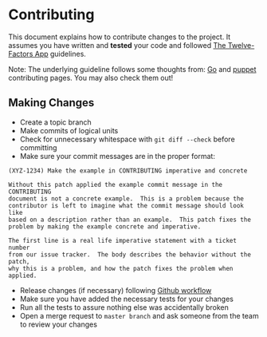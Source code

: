 # Contributing

This document explains how to contribute changes to the project. 
It assumes you have written and **tested** your code and followed [The Twelve-Factors App](http://12factor.net/) guidelines.

Note: The underlying guideline follows some thoughts from: [Go](https://golang.org/doc/contribute.html) and [puppet](https://github.com/puppetlabs/puppet/blob/master/CONTRIBUTING.md) contributing pages. You may also check them out!

## Making Changes

- Create a topic branch
- Make commits of logical units
- Check for unnecessary whitespace with ```git diff --check``` before committing
- Make sure your commit messages are in the proper format:
```
(XYZ-1234) Make the example in CONTRIBUTING imperative and concrete

Without this patch applied the example commit message in the CONTRIBUTING
document is not a concrete example.  This is a problem because the
contributor is left to imagine what the commit message should look like
based on a description rather than an example.  This patch fixes the
problem by making the example concrete and imperative.

The first line is a real life imperative statement with a ticket number
from our issue tracker.  The body describes the behavior without the patch,
why this is a problem, and how the patch fixes the problem when applied.
```
- Release changes (if necessary) following [Github workflow](https://help.github.com/articles/creating-releases/)
- Make sure you have added the necessary tests for your changes
- Run all the tests to assure nothing else was accidentally broken
- Open a merge request to ```master branch``` and ask someone from the team to review your changes
